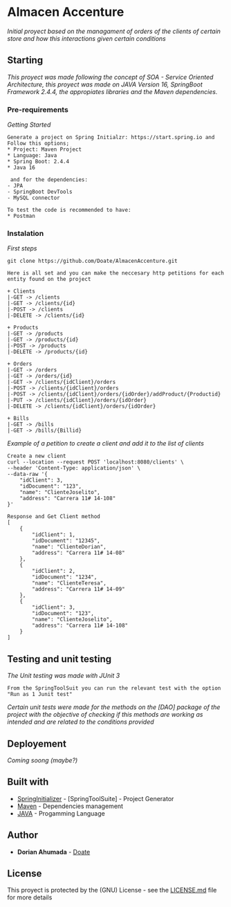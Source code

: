# Almacen Accenture

_Initial proyect based on the managament of orders of the clients of certain store and how this interactions given certain conditions_

## Starting

_This proyect was made following the concept 
of SOA - Service Oriented Architecture, this proyect was made on JAVA Version 16, SpringBoot Framework 2.4.4, the appropiates libraries and the Maven dependencies._

### Pre-requirements 

_Getting Started_

```
Generate a project on Spring Initialzr: https://start.spring.io and Follow this options;
* Project: Maven Project
* Language: Java
* Spring Boot: 2.4.4
* Java 16 

 and for the dependencies:
- JPA
- SpringBoot DevTools
- MySQL connector

To test the code is recommended to have:
* Postman
```

### Instalation

_First steps_

```
git clone https://github.com/Doate/AlmacenAccenture.git
```

```
Here is all set and you can make the neccesary http petitions for each entity found on the project

+ Clients
|-GET -> /clients
|-GET -> /clients/{id}
|-POST -> /clients
|-DELETE -> /clients/{id}

+ Products
|-GET -> /products
|-GET -> /products/{id}
|-POST -> /products
|-DELETE -> /products/{id}

+ Orders
|-GET -> /orders
|-GET -> /orders/{id}
|-GET -> /clients/{idClient}/orders
|-POST -> /clients/{idClient}/orders
|-POST -> /clients/{idClient}/orders/{idOrder}/addProduct/{Productid}
|-PUT -> /clients/{idClient}/orders/{idOrder}
|-DELETE -> /clients/{idClient}/orders/{idOrder}

+ Bills
|-GET -> /bills
|-GET -> /bills/{Billid}
```

_Example of a petition to create a client and
add it to the list of clients_
```
Create a new client
curl --location --request POST 'localhost:8080/clients' \
--header 'Content-Type: application/json' \
--data-raw '{
    "idClient": 3,
    "idDocument": "123",
    "name": "ClienteJoselito",
    "address": "Carrera 11# 14-108"
}'

Response and Get Client method
[
    {
        "idClient": 1,
        "idDocument": "12345",
        "name": "ClienteDorian",
        "address": "Carrera 11# 14-08"
    },
    {
        "idClient": 2,
        "idDocument": "1234",
        "name": "ClienteTeresa",
        "address": "Carrera 11# 14-09"
    },
    {
        "idClient": 3,
        "idDocument": "123",
        "name": "ClienteJoselito",
        "address": "Carrera 11# 14-108"
    }
]
```

## Testing and unit testing
_The Unit testing was made with JUnit 3_

```
From the SpringToolSuit you can run the relevant test with the option "Run as 1 Junit test"
```
_Certain unit tests were made for the methods on the [DAO] package of the project with the objective of checking if this methods are working as intended and are related to the conditions provided_


## Deployement

_Coming soong (maybe?)_

## Built with


* [SpringInitializer](https://start.spring.io/) - [SpringToolSuite] - Project Generator
* [Maven](https://maven.apache.org/) - Dependencies management
* [JAVA](https://docs.oracle.com/en/java/) - Progamming Language


## Author

* **Dorian Ahumada** - [Doate](https://github.com/Doate)

## License

This proyect is protected by the  (GNU) License - see the [LICENSE.md](LICENSE.md) file for more details



